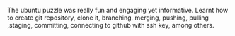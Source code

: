 The ubuntu puzzle was really fun and engaging yet informative.
Learnt how to create git repository, clone it, branching, merging, pushing, pulling ,staging, committing, connecting to github with ssh key, among others.
